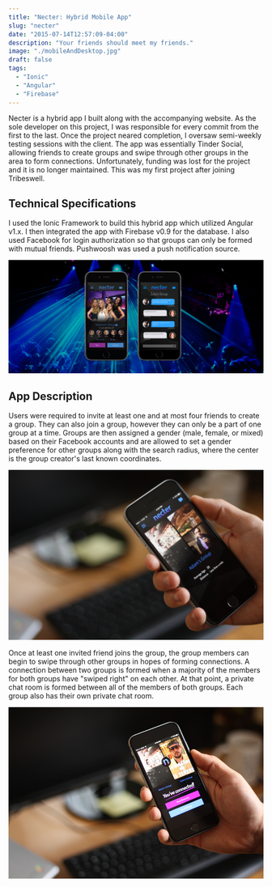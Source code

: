 ```yaml
---
title: "Necter: Hybrid Mobile App"
slug: "necter"
date: "2015-07-14T12:57:09-04:00"
description: "Your friends should meet my friends."
image: "./mobileAndDesktop.jpg"
draft: false
tags:
  - "Ionic"
  - "Angular"
  - "Firebase"
---
```


Necter is a hybrid app I built along with the accompanying website. As the sole
developer on this project, I was responsible for every commit from the first to
the last. Once the project neared completion, I oversaw semi-weekly testing
sessions with the client. The app was essentially Tinder Social, allowing
friends to create groups and swipe through other groups in the area to form
connections. Unfortunately, funding was lost for the project and it is no longer
maintained. This was my first project after joining Tribeswell.

## Technical Specifications

I used the Ionic Framework to build this hybrid app which utilized Angular v1.x.
I then integrated the app with Firebase v0.9 for the database. I also used
Facebook for login authorization so that groups can only be formed with mutual
friends. Pushwoosh was used a push notification source.

![Screenshot of Necter App](./necterPortfolio.jpg)

## App Description

Users were required to invite at least one and at most four friends to create a
group. They can also join a group, however they can only be a part of one group
at a time. Groups are then assigned a gender (male, female, or mixed) based on
their Facebook accounts and are allowed to set a gender preference for other
groups along with the search radius, where the center is the group creator's
last known coordinates.

![Screenshot of Necter group](./IMG_0060.jpg)

Once at least one invited friend joins the group, the group members can begin to
swipe through other groups in hopes of forming connections. A connection between
two groups is formed when a majority of the members for both groups have "swiped
right" on each other. At that point, a private chat room is formed between all
of the members of both groups. Each group also has their own private chat room.

![Screenshot of Necter connectino](./IMG_0074.jpg)
